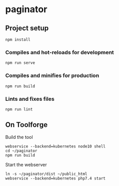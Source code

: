 # paginator

## Project setup
```
npm install
```

### Compiles and hot-reloads for development
```
npm run serve
```

### Compiles and minifies for production
```
npm run build
```

### Lints and fixes files
```
npm run lint
```

## On Toolforge

Build the tool

```
webservice --backend=kubernetes node10 shell
cd ~/paginator
npm run build
```

Start the webserver

```
ln -s ~/paginator/dist ~/public_html
webservice --backend=kubernetes php7.4 start
```
